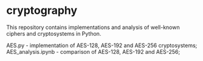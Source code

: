 # cryptography
This repository contains implementations and analysis of well-known ciphers and cryptosystems in Python.

AES.py - implementation of AES-128, AES-192 and AES-256 cryptosystems;
AES_analysis.ipynb - comparison of AES-128, AES-192 and AES-256;
